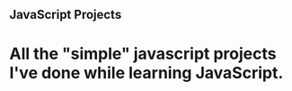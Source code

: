 ## JavaScript Projects

# All the "simple" javascript projects I've done while learning JavaScript.
